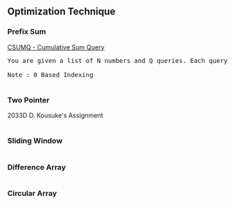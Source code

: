 ## Optimization Technique

### Prefix Sum

[CSUMQ - Cumulative Sum Query](./1.prefix_partial_precomputation/spoj_CSUMQ%20-%20Cumulative%20Sum%20Query.cpp)

<pre>
You are given a list of N numbers and Q queries. Each query is specified by two numbers i and j; the answer to each query is the sum of every number between the range [i, j] (inclusive).

Note : 0 Based Indexing
</pre>

#

### Two Pointer

2033D D. Kousuke's Assignment

#

### Sliding Window

#

### Difference Array

#

### Circular Array

#
